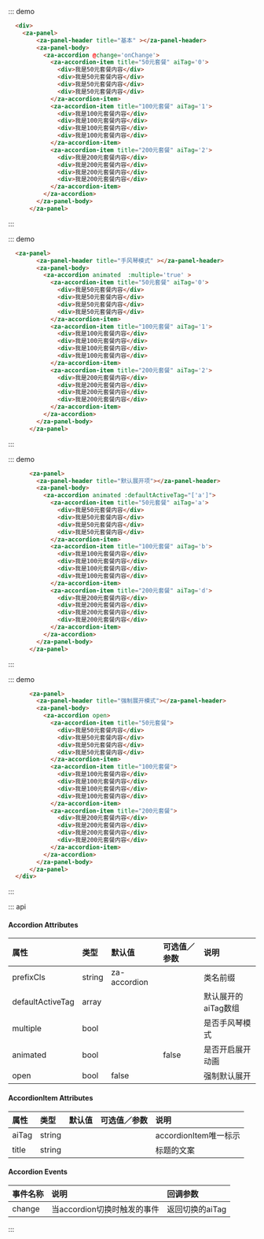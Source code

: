 <script>
export default {
  data() {
    return {
      active: [0],
    }
  },
  created() {
    setTimeout(() => {
        this.active = [1];
    }, 2000);
  },
  methods: {
    onChange(n){
      console.log(n);
    },
  },
};
</script>

::: demo
```html
  <div>
    <za-panel>
        <za-panel-header title="基本" ></za-panel-header>
        <za-panel-body>
          <za-accordion @change='onChange'>
            <za-accordion-item title="50元套餐" aiTag='0'>
              <div>我是50元套餐内容</div>
              <div>我是50元套餐内容</div>
              <div>我是50元套餐内容</div>
              <div>我是50元套餐内容</div>
            </za-accordion-item>
            <za-accordion-item title="100元套餐" aiTag='1'>
              <div>我是100元套餐内容</div>
              <div>我是100元套餐内容</div>
              <div>我是100元套餐内容</div>
              <div>我是100元套餐内容</div>
            </za-accordion-item>
            <za-accordion-item title="200元套餐" aiTag='2'>
              <div>我是200元套餐内容</div>
              <div>我是200元套餐内容</div>
              <div>我是200元套餐内容</div>
              <div>我是200元套餐内容</div>
            </za-accordion-item>
          </za-accordion>
        </za-panel-body>
      </za-panel>
```
:::

::: demo
```html
  <za-panel>
        <za-panel-header title="手风琴模式" ></za-panel-header>
        <za-panel-body>
          <za-accordion animated  :multiple='true' >
            <za-accordion-item title="50元套餐" aiTag='0'>
              <div>我是50元套餐内容</div>
              <div>我是50元套餐内容</div>
              <div>我是50元套餐内容</div>
              <div>我是50元套餐内容</div>
            </za-accordion-item>
            <za-accordion-item title="100元套餐" aiTag='1'>
              <div>我是100元套餐内容</div>
              <div>我是100元套餐内容</div>
              <div>我是100元套餐内容</div>
              <div>我是100元套餐内容</div>
            </za-accordion-item>
            <za-accordion-item title="200元套餐" aiTag='2'>
              <div>我是200元套餐内容</div>
              <div>我是200元套餐内容</div>
              <div>我是200元套餐内容</div>
              <div>我是200元套餐内容</div>
            </za-accordion-item>
          </za-accordion>
        </za-panel-body>
      </za-panel>  
```  
:::

::: demo
```html
      <za-panel>
        <za-panel-header title="默认展开项"></za-panel-header>
        <za-panel-body>
          <za-accordion animated :defaultActiveTag="['a']">
            <za-accordion-item title="50元套餐" aiTag='a'>
              <div>我是50元套餐内容</div>
              <div>我是50元套餐内容</div>
              <div>我是50元套餐内容</div>
              <div>我是50元套餐内容</div>
            </za-accordion-item>
            <za-accordion-item title="100元套餐" aiTag='b'>
              <div>我是100元套餐内容</div>
              <div>我是100元套餐内容</div>
              <div>我是100元套餐内容</div>
              <div>我是100元套餐内容</div>
            </za-accordion-item>
            <za-accordion-item title="200元套餐" aiTag='d'>
              <div>我是200元套餐内容</div>
              <div>我是200元套餐内容</div>
              <div>我是200元套餐内容</div>
              <div>我是200元套餐内容</div>
            </za-accordion-item>
          </za-accordion>
        </za-panel-body>
      </za-panel>
```
:::

::: demo
```html
      <za-panel>
        <za-panel-header title="强制展开模式"></za-panel-header>
        <za-panel-body>
          <za-accordion open>
            <za-accordion-item title="50元套餐">
              <div>我是50元套餐内容</div>
              <div>我是50元套餐内容</div>
              <div>我是50元套餐内容</div>
              <div>我是50元套餐内容</div>
            </za-accordion-item>
            <za-accordion-item title="100元套餐">
              <div>我是100元套餐内容</div>
              <div>我是100元套餐内容</div>
              <div>我是100元套餐内容</div>
              <div>我是100元套餐内容</div>
            </za-accordion-item>
            <za-accordion-item title="200元套餐">
              <div>我是200元套餐内容</div>
              <div>我是200元套餐内容</div>
              <div>我是200元套餐内容</div>
              <div>我是200元套餐内容</div>
            </za-accordion-item>
          </za-accordion>
        </za-panel-body>
      </za-panel>
  </div>
```
:::

::: api

#### Accordion Attributes

| 属性 | 类型 | 默认值 | 可选值／参数 | 说明 |
| :--- | :--- | :--- | :--- | :--- |
| prefixCls | string | za-accordion | | 类名前缀 |
| defaultActiveTag | array | |  | 默认展开的aiTag数组 |
| multiple | bool | |  | 是否手风琴模式 |
| animated | bool | | false | 是否开启展开动画 |
| open | bool | false | | 强制默认展开 |

#### AccordionItem Attributes

| 属性 | 类型 | 默认值 | 可选值／参数 | 说明 |
| :--- | :--- | :--- | :--- | :--- |
| aiTag | string |  | | accordionItem唯一标示 |
| title | string |  |  | 标题的文案 |

#### Accordion Events
| 事件名称 | 说明 | 回调参数 |
| :--- | :--- | :--- |
| change | 当accordion切换时触发的事件 | 返回切换的aiTag |
:::